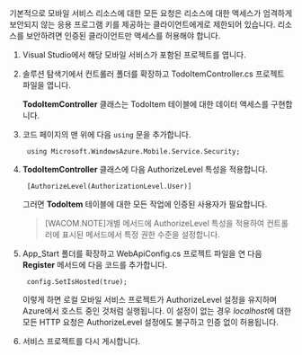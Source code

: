

기본적으로 모바일 서비스 리소스에 대한 모든 요청은 리소스에 대한 액세스가 엄격하게 보안되지 않는 응용 프로그램 키를 제공하는 클라이언트에게로 제한되어 있습니다. 리소스를 보안하려면 인증된 클라이언트만 액세스를 허용해야 합니다.

1.  Visual Studio에서 해당 모바일 서비스가 포함된 프로젝트를 엽니다.

2.  솔루션 탐색기에서 컨트롤러 폴더를 확장하고 TodoItemController.cs 프로젝트 파일을 엽니다.

    **TodoItemController** 클래스는 TodoItem 테이블에 대한 데이터 액세스를 구현합니다.

3.  코드 페이지의 맨 위에 다음 `using` 문을 추가합니다.

         using Microsoft.WindowsAzure.Mobile.Service.Security;

4.  **TodoItemController** 클래스에 다음 AuthorizeLevel 특성을 적용합니다.

         [AuthorizeLevel(AuthorizationLevel.User)] 

    그러면 **TodoItem** 테이블에 대한 모든 작업에 인증된 사용자가 필요합니다.

    > [WACOM.NOTE]개별 메서드에 AuthorizeLevel 특성을 적용하여 컨트롤러에 표시된 메서드에서 특정 권한 수준을 설정합니다.

5.  App\_Start 폴더를 확장하고 WebApiConfig.cs 프로젝트 파일을 연 다음 **Register** 메서드에 다음 코드를 추가합니다.

         config.SetIsHosted(true);

    이렇게 하면 로컬 모바일 서비스 프로젝트가 AuthorizeLevel 설정을 유지하며 Azure에서 호스트 중인 것처럼 실행됩니다. 이 설정이 없는 경우 *localhost*에 대한 모든 HTTP 요청은 AuthorizeLevel 설정에도 불구하고 인증 없이 허용됩니다.

6.  서비스 프로젝트를 다시 게시합니다.



